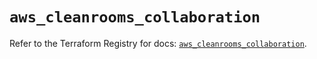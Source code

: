 # `aws_cleanrooms_collaboration`

Refer to the Terraform Registry for docs: [`aws_cleanrooms_collaboration`](https://registry.terraform.io/providers/hashicorp/aws/5.56.1/docs/resources/cleanrooms_collaboration).

